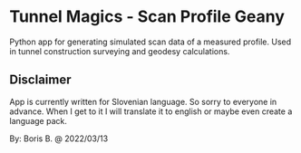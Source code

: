 # Tunnel Magics - Scan Profile Geany

Python app for generating simulated scan data of a measured profile.
Used in tunnel construction surveying and geodesy calculations.

## Disclaimer

App is currently written for Slovenian language. So sorry to everyone in advance.
When I get to it I will translate it to english or maybe even create a language pack.

By: Boris B. @ 2022/03/13